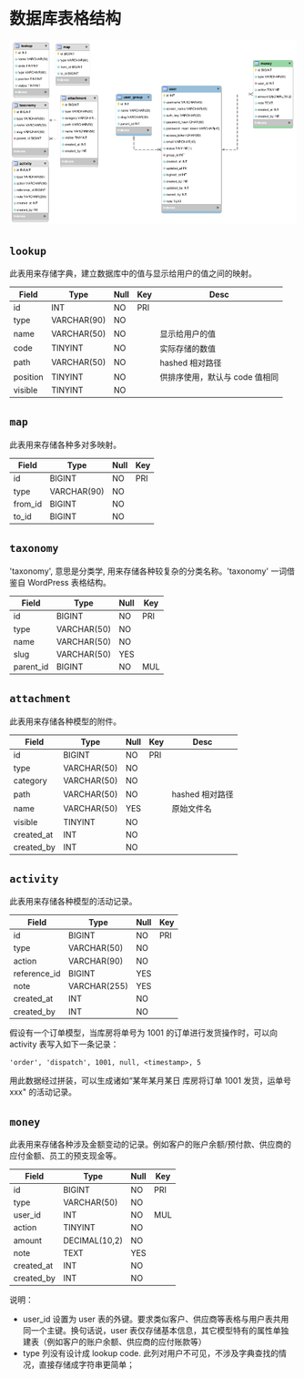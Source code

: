 # 数据库表格结构

![](_asset/schema.png)

## `lookup`

此表用来存储字典，建立数据库中的值与显示给用户的值之间的映射。

Field | Type | Null | Key | Desc
------|------|------|-----|-----
id | INT | NO | PRI |
type | VARCHAR(90) | NO | |
name | VARCHAR(50) | NO | | 显示给用户的值
code | TINYINT | NO | | 实际存储的数值
path | VARCHAR(50) | NO | | hashed 相对路径
position | TINYINT | NO | | 供排序使用，默认与 code 值相同
visible | TINYINT | NO | |

## `map`

此表用来存储各种多对多映射。

Field | Type | Null | Key
------|------|------|----
id | BIGINT | NO | PRI
type | VARCHAR(90) | NO |
from_id | BIGINT | NO |
to_id | BIGINT | NO |

## `taxonomy`

'taxonomy', 意思是分类学, 用来存储各种较复杂的分类名称。'taxonomy' 一词借鉴自 WordPress 表格结构。

Field | Type | Null | Key
------|------|------|----
id | BIGINT | NO | PRI
type | VARCHAR(50) | NO |
name | VARCHAR(50) | NO |
slug | VARCHAR(50) | YES |
parent_id | BIGINT | NO | MUL

## `attachment`

此表用来存储各种模型的附件。

Field | Type | Null | Key | Desc
------|------|------|-----|-----
id | BIGINT | NO | PRI |
type | VARCHAR(50) | NO | |
category | VARCHAR(50) | NO | |
path | VARCHAR(50) | NO | | hashed 相对路径
name | VARCHAR(50) | YES | | 原始文件名
visible | TINYINT | NO | |
created_at | INT | NO | |
created_by | INT | NO | |

## `activity`

此表用来存储各种模型的活动记录。

Field | Type | Null | Key
------|------|------|----
id | BIGINT | NO | PRI
type | VARCHAR(50) | NO |
action | VARCHAR(90) | NO |
reference_id | BIGINT | YES |
note | VARCHAR(255) | YES |
created_at | INT | NO |
created_by | INT | NO |

假设有一个订单模型，当库房将单号为 1001 的订单进行发货操作时，可以向 activity 表写入如下一条记录：

```
'order', 'dispatch', 1001, null, <timestamp>, 5 
```

用此数据经过拼装，可以生成诸如“某年某月某日 库房将订单 1001 发货，运单号 xxx" 的活动记录。

## `money`

此表用来存储各种涉及金额变动的记录。例如客户的账户余额/预付款、供应商的应付金额、员工的预支现金等。

Field | Type | Null | Key
------|------|------|----
id | BIGINT | NO | PRI
type | VARCHAR(50) | NO |
user_id | INT | NO | MUL
action | TINYINT | NO |
amount | DECIMAL(10,2) | NO |
note | TEXT | YES |
created_at | INT | NO |
created_by | INT | NO |

说明：

- user_id 设置为 user 表的外键。要求类似客户、供应商等表格与用户表共用同一个主键。换句话说，user 表仅存储基本信息，其它模型特有的属性单独建表（例如客户的账户余额、供应商的应付账款等）
- type 列没有设计成 lookup code. 此列对用户不可见，不涉及字典查找的情况，直接存储成字符串更简单；
